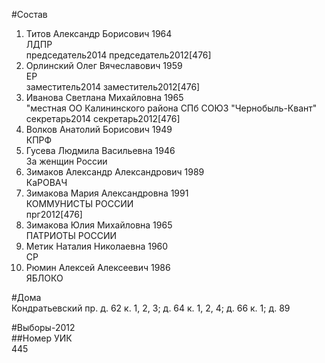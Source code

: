 #Состав  
1. Титов Александр Борисович 1964  
    ЛДПР  
    председатель2014 председатель2012[476]    
2. Орлинский Олег Вячеславович 1959  
    ЕР  
    заместитель2014 заместитель2012[476]    
3. Иванова Светлана Михайловна 1965  
    "местная ОО Калининского района СПб СОЮЗ "Чернобыль-Квант"  
    секретарь2014 секретарь2012[476]    
4. Волков Анатолий Борисович 1949  
    КПРФ  
5. Гусева Людмила Васильевна 1946  
    За женщин России  
6. Зимаков Александр Александрович 1989  
    КаРОВАЧ  
7. Зимакова Мария Александровна 1991  
    КОММУНИСТЫ РОССИИ  
    прг2012[476]  
8. Зимакова Юлия Михайловна 1965  
    ПАТРИОТЫ РОССИИ  
9. Метик Наталия Николаевна 1960  
    СР  
10. Рюмин Алексей Алексеевич 1986  
    ЯБЛОКО  
  
#Дома  
Кондратьевский пр. д. 62 к. 1, 2, 3; д. 64 к. 1, 2, 4; д. 66 к. 1; д. 89  
  
#Выборы-2012  
##Номер УИК  
445  
